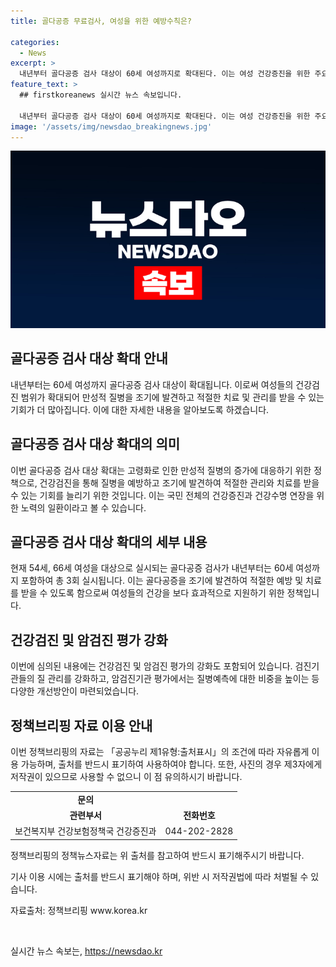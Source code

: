 ```yaml
---
title: 골다공증 무료검사, 여성을 위한 예방수칙은?

categories:
  - News
excerpt: >
  내년부터 골다공증 검사 대상이 60세 여성까지로 확대된다. 이는 여성 건강증진을 위한 주요 대책 중 하나로, 사전 예방적·통합적 건강관리를 강조하는 정책의 일환이다. 또한 영유아 건강검진 수의 인상과 학생건강검진 제도의 개선을 추진한다. 국가건강검진제도를 통해 전 국민의 건강수명을 늘리기 위해 힘을 쏟을 예정이다. 이에 따라 앞으로 관련 시스템 개편과 건강검진 실시기준 개정이 이뤄지며, 복지부는 이를 통해 질병의 조기 발견과 사후관리, 생활습관 개선을 통한 건강증진에 노력할 것으로 밝혔다.
feature_text: >
  ## firstkoreanews 실시간 뉴스 속보입니다.

  내년부터 골다공증 검사 대상이 60세 여성까지로 확대된다. 이는 여성 건강증진을 위한 주요 대책 중 하나로, 사전 예방적·통합적 건강관리를 강조하는 정책의 일환이다. 또한 영유아 건강검진 수의 인상과 학생건강검진 제도의 개선을 추진한다. 국가건강검진제도를 통해 전 국민의 건강수명을 늘리기 위해 힘을 쏟을 예정이다. 이에 따라 앞으로 관련 시스템 개편과 건강검진 실시기준 개정이 이뤄지며, 복지부는 이를 통해 질병의 조기 발견과 사후관리, 생활습관 개선을 통한 건강증진에 노력할 것으로 밝혔다.
image: '/assets/img/newsdao_breakingnews.jpg'
---
```


<p><img src="/assets/img/newsdao_breakingnews.jpg" alt="firstkoreanews 속보" /></p>

<h2 data-ke-size="size26">골다공증 검사 대상 확대 안내</h2>

<p data-ke-size="size16">내년부터는 60세 여성까지 골다공증 검사 대상이 확대됩니다. 이로써 여성들의 건강검진 범위가 확대되어 만성적 질병을 조기에 발견하고 적절한 치료 및 관리를 받을 수 있는 기회가 더 많아집니다. 이에 대한 자세한 내용을 알아보도록 하겠습니다.</p>

<h2 data-ke-size="size26">골다공증 검사 대상 확대의 의미</h2>

<p data-ke-size="size16">이번 골다공증 검사 대상 확대는 고령화로 인한 만성적 질병의 증가에 대응하기 위한 정책으로, 건강검진을 통해 질병을 예방하고 조기에 발견하여 적절한 관리와 치료를 받을 수 있는 기회를 늘리기 위한 것입니다. 이는 국민 전체의 건강증진과 건강수명 연장을 위한 노력의 일환이라고 볼 수 있습니다.</p>

<h2 data-ke-size="size26">골다공증 검사 대상 확대의 세부 내용</h2>

<p data-ke-size="size16">현재 54세, 66세 여성을 대상으로 실시되는 골다공증 검사가 내년부터는 60세 여성까지 포함하여 총 3회 실시됩니다. 이는 골다공증을 조기에 발견하여 적절한 예방 및 치료를 받을 수 있도록 함으로써 여성들의 건강을 보다 효과적으로 지원하기 위한 정책입니다.</p>

<h2 data-ke-size="size26">건강검진 및 암검진 평가 강화</h2>

<p data-ke-size="size16">이번에 심의된 내용에는 건강검진 및 암검진 평가의 강화도 포함되어 있습니다. 검진기관들의 질 관리를 강화하고, 암검진기관 평가에서는 질병예측에 대한 비중을 높이는 등 다양한 개선방안이 마련되었습니다.</p>

<h2 data-ke-size="size26">정책브리핑 자료 이용 안내</h2>

<p data-ke-size="size16">이번 정책브리핑의 자료는 「공공누리 제1유형:출처표시」의 조건에 따라 자유롭게 이용 가능하며, 출처를 반드시 표기하여 사용하여야 합니다. 또한, 사진의 경우 제3자에게 저작권이 있으므로 사용할 수 없으니 이 점 유의하시기 바랍니다.</p>

<table>
  <tbody>
    <tr>
      <td style="text-align: center; height: 17px;"><b>문의</b></td>
    </tr>
    <tr>
      <td style="text-align: center; height: 17px;"><b>관련부서</b></td>
      <td style="text-align: center; height: 17px;"><b>전화번호</b></td>
    </tr>
    <tr>
      <td style="text-align: center; height: 17px;">보건복지부 건강보험정책국 건강증진과</td>
      <td style="text-align: center; height: 17px;">044-202-2828</td>
    </tr>
  </tbody>
</table>

<p data-ke-size="size16">정책브리핑의 정책뉴스자료는 위 출처를 참고하여 반드시 표기해주시기 바랍니다.</p>

<p data-ke-size="size16">기사 이용 시에는 출처를 반드시 표기해야 하며, 위반 시 저작권법에 따라 처벌될 수 있습니다.</p>

<p data-ke-size="size16">자료출처: 정책브리핑 www.korea.kr</p>

<p data-ke-size="size16">&nbsp;</p>
실시간 뉴스 속보는, <a href="https://newsdao.kr" rel="dofollow">https://newsdao.kr</a>


